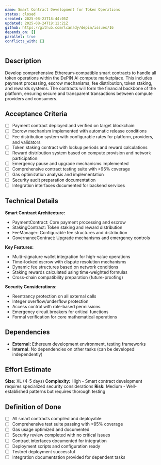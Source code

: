 ```yaml
---
name: Smart Contract Development for Token Operations
status: closed
created: 2025-08-23T18:44:05Z
updated: 2025-08-24T19:12:21Z
github: https://github.com/lcanady/depin/issues/16
depends_on: []
parallel: true
conflicts_with: []
---
```


## Description

Develop comprehensive Ethereum-compatible smart contracts to handle all token operations within the DePIN AI compute marketplace. This includes payment processing, escrow mechanisms, fee distribution, token staking, and rewards systems. The contracts will form the financial backbone of the platform, ensuring secure and transparent transactions between compute providers and consumers.

## Acceptance Criteria

- [ ] Payment contract deployed and verified on target blockchain
- [ ] Escrow mechanism implemented with automatic release conditions
- [ ] Fee distribution system with configurable rates for platform, providers, and validators
- [ ] Token staking contract with lockup periods and reward calculations
- [ ] Reward distribution system based on compute provision and network participation
- [ ] Emergency pause and upgrade mechanisms implemented
- [ ] Comprehensive contract testing suite with >95% coverage
- [ ] Gas optimization analysis and implementation
- [ ] Security audit preparation documentation
- [ ] Integration interfaces documented for backend services

## Technical Details

**Smart Contract Architecture:**
- PaymentContract: Core payment processing and escrow
- StakingContract: Token staking and reward distribution
- FeeManager: Configurable fee structures and distribution
- GovernanceContract: Upgrade mechanisms and emergency controls

**Key Features:**
- Multi-signature wallet integration for high-value operations
- Time-locked escrow with dispute resolution mechanisms
- Dynamic fee structures based on network conditions
- Staking rewards calculated using time-weighted formulas
- Cross-chain compatibility preparation (future-proofing)

**Security Considerations:**
- Reentrancy protection on all external calls
- Integer overflow/underflow protection
- Access control with role-based permissions
- Emergency circuit breakers for critical functions
- Formal verification for core mathematical operations

## Dependencies

- **External:** Ethereum development environment, testing frameworks
- **Internal:** No dependencies on other tasks (can be developed independently)

## Effort Estimate

**Size:** XL (4-5 days)
**Complexity:** High - Smart contract development requires specialized security considerations
**Risk:** Medium - Well-established patterns but requires thorough testing

## Definition of Done

- [ ] All smart contracts compiled and deployable
- [ ] Comprehensive test suite passing with >95% coverage
- [ ] Gas usage optimized and documented
- [ ] Security review completed with no critical issues
- [ ] Contract interfaces documented for integration
- [ ] Deployment scripts and configuration ready
- [ ] Testnet deployment successful
- [ ] Integration documentation provided for dependent tasks
